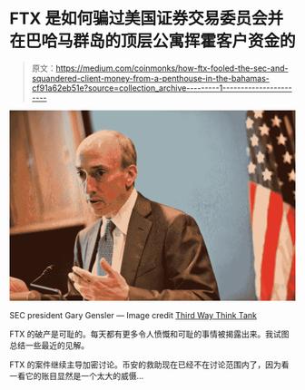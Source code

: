 # FTX 是如何骗过美国证券交易委员会并在巴哈马群岛的顶层公寓挥霍客户资金的

> 原文：<https://medium.com/coinmonks/how-ftx-fooled-the-sec-and-squandered-client-money-from-a-penthouse-in-the-bahamas-cf91a62eb51e?source=collection_archive---------1----------------------->

![](img/f40bfa5c8644b7762ef4dbc6e642dcf4.png)

SEC president Gary Gensler — Image credit [Third Way Think Tank](https://www.flickr.com/photos/thirdwaythinktank/)

FTX 的破产是可耻的。每天都有更多令人愤慨和可耻的事情被揭露出来。我试图总结一些最近的见解。

FTX 的案件继续主导加密讨论。币安的救助现在已经不在讨论范围内了，因为看一看它的账目显然是一个太大的威慑…